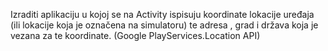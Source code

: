 Izraditi aplikaciju u kojoj se na Activity ispisuju koordinate lokacije uređaja (ili lokacije koja je označena na simulatoru) te adresa , grad i država koja je vezana za te koordinate. (Google PlayServices.Location API) 

